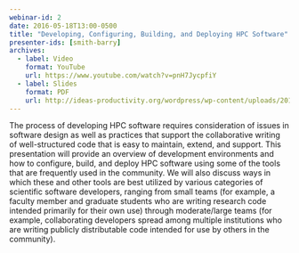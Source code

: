 ```yaml
---
webinar-id: 2
date: 2016-05-18T13:00-0500
title: "Developing, Configuring, Building, and Deploying HPC Software"
presenter-ids: [smith-barry]
archives:
  - label: Video
    format: YouTube
    url: https://www.youtube.com/watch?v=pnH7JycpfiY
  - label: Slides
    format: PDF
    url: http://ideas-productivity.org/wordpress/wp-content/uploads/2018/03/webinar002-MakeConfigureIDE.pdf
---
```

The process of developing HPC software requires consideration of
issues in software design as well as practices that support the
collaborative writing of well-structured code that is easy to
maintain, extend, and support.  This presentation will provide an
overview of development environments and how to configure, build, and
deploy HPC software using some of the tools that are frequently used
in the community.  We will also discuss ways in which these and other
tools are best utilized by various categories of scientific software
developers, ranging from small teams (for example, a faculty member
and graduate students who are writing research code intended primarily
for their own use) through moderate/large teams (for example,
collaborating developers spread among multiple institutions who are
writing publicly distributable code intended for use by others in the
community).
